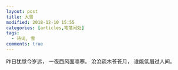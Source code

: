 ```yaml
---
layout: post
title: 大雪
modified: 2018-12-10 15:55
categories: [articles,笔落闲处]
tags: 
  - 诗词, 雪
comments: true
---
```


昨日犹觉今岁远，
一夜西风面凛寒。
沧沧疏木苍苍月，
谁能低眉过人间。 